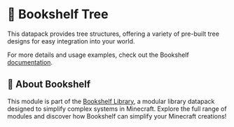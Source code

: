 # 🌳 Bookshelf Tree

This datapack provides tree structures, offering a variety of pre-built tree designs for easy integration into your world.

For more details and usage examples, check out the Bookshelf [documentation](https://docs.mcbookshelf.dev/en/latest/modules/tree.html).


## 📖 About Bookshelf

This module is part of the [Bookshelf Library](https://docs.mcbookshelf.dev/en/latest/index.html), a modular library datapack designed to simplify complex systems in Minecraft. Explore the full range of modules and discover how Bookshelf can simplify your Minecraft creations!
